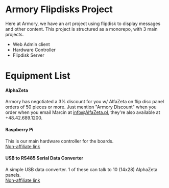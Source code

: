 # Armory Flipdisks Project
Here at Armory, we have an art project using flipdisk to display messages
and other content. This project is structured as a monorepo, with 3 main projects.
- Web Admin client
- Hardware Controller
- Flipdisk Server


# Equipment List
#### AlphaZeta
Armory has negotiated a 3% discount for you w/ AlfaZeta on flip disc panel orders of 50 pieces or more.
Just mention "Armory Discount" when you order when you email Marcin at info@AlfaZeta.pl, they're also available at +48.42.689.1200.

#### Raspberry Pi
This is our main hardware controller for the boards.  
[Non-affiliate link](https://www.raspberrypi.org/products/raspberry-pi-3-model-b/)


#### USB to RS485 Serial Data Converter
A simple USB data converter. 1 of these can talk to 10 (14x28) AlphaZeta panels.  
[Non-affiliate link](https://www.amazon.com/gp/product/B0721BB8PQ)
